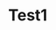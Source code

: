 # Test1

[//begin]: # "Autogenerated link references for markdown compatibility"
[aad]: aad "Azure Active Directory"
[//end]: # "Autogenerated link references"
